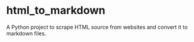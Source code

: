 # html_to_markdown
A Python project to scrape HTML source from websites and convert it to markdown files.
